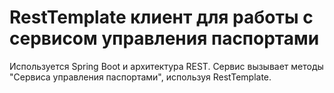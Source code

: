RestTemplate клиент для работы с сервисом управления паспортами
=========================================

Используется Spring Boot и архитектура REST.
Сервис вызывает методы "Сервиса управления паспортами", используя RestTemplate.
